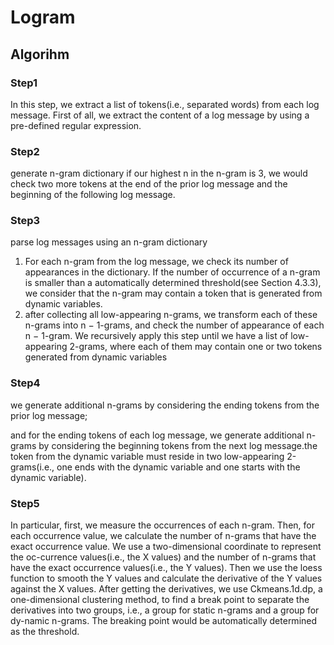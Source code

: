 # Logram

## Algorihm

### Step1

In this step, we extract a list of tokens(i.e., separated words) from each log message. First of all, we extract the content of a log message by using a pre-defined regular expression.

### Step2

generate n-gram dictionary
if our highest n in the n-gram is 3, we would check two more tokens at the end of the prior log message and the beginning of the following log message.

### Step3

parse log messages using an n-gram dictionary

1. For each n-gram from the log message, we check its number of appearances in the dictionary. If the number of occurrence of a n-gram is smaller than a automatically determined threshold(see Section 4.3.3), we consider that the n-gram may contain a token that is generated from dynamic variables.
2. after collecting all low-appearing n-grams, we transform each of these n-grams into n − 1-grams, and check the number of appearance of each n − 1-gram. We recursively apply this step until we have a list of low-appearing 2-grams, where each of them may contain one or two tokens generated from dynamic variables

### Step4

we generate additional n-grams by considering the ending tokens from the prior log message; 

and for the ending tokens of each log message, we generate additional n-grams by considering the beginning tokens from the next log message.the token from the dynamic variable must reside in two low-appearing 2-grams(i.e., one ends with the dynamic variable and one starts with the dynamic variable).

### Step5
In particular, first, we measure the occurrences of each n-gram. Then, for each occurrence value, we calculate the number of n-grams that have the exact occurrence value. We use a two-dimensional coordinate to represent the oc-currence values(i.e., the X values) and the number of n-grams that have the exact occurrence values(i.e., the Y values). Then we use the loess function to smooth the Y values and calculate the derivative of the Y values against the X values. After getting the derivatives, we use Ckmeans.1d.dp, a one-dimensional clustering method, to find a break point to separate the derivatives into two groups, i.e., a group for static n-grams and a group for dy-namic n-grams. The breaking point would be automatically determined as the threshold.